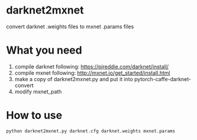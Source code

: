 # darknet2mxnet
convert darknet .weights files to mxnet .params files

# What you need
1. compile darknet following: https://pjreddie.com/darknet/install/
2. compile mxnet following: http://mxnet.io/get_started/install.html
3. make a copy of darknet2mxnet.py and put it into pytorch-caffe-darknet-convert
4. modify mxnet_path

# How to use
```
python darknet2mxnet.py darknet.cfg darknet.weights mxnet.params
```
